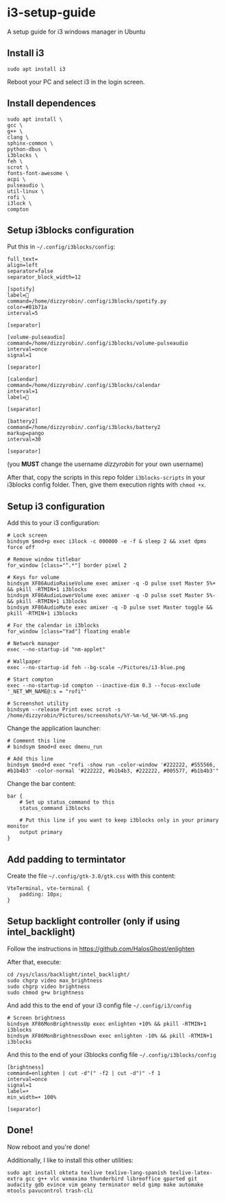 # i3-setup-guide
A setup guide for i3 windows manager in Ubuntu

## Install i3

```
sudo apt install i3
```

Reboot your PC and select i3 in the login screen.

## Install dependences

```
sudo apt install \
gcc \
g++ \
clang \
sphinx-common \
python-dbus \
i3blocks \
feh \
scrot \
fonts-font-awesome \
acpi \
pulseaudio \
util-linux \
rofi \
i3lock \
compton
```

## Setup i3blocks configuration

Put this in `~/.config/i3blocks/config`:

```
full_text= 
align=left
separator=false
separator_block_width=12

[spotify]
label=
command=/home/dizzyrobin/.config/i3blocks/spotify.py
color=#81b71a
interval=5

[separator]

[volume-pulseaudio]
command=/home/dizzyrobin/.config/i3blocks/volume-pulseaudio
interval=once
signal=1

[separator]

[calendar]
command=/home/dizzyrobin/.config/i3blocks/calendar
interval=1
label=

[separator]

[battery2]
command=/home/dizzyrobin/.config/i3blocks/battery2
markup=pango
interval=30

[separator]
```

(you **MUST** change the username *dizzyrobin* for your own username)

After that, copy the scripts in this repo folder `i3blocks-scripts` in your i3blocks config folder. Then, give them execution rights with `chmod +x`.

## Setup i3 configuration

Add this to your i3 configuration:

```
# Lock screen
bindsym $mod+p exec i3lock -c 000000 -e -f & sleep 2 && xset dpms force off

# Remove window titlebar
for_window [class="^.*"] border pixel 2

# Keys for volume
bindsym XF86AudioRaiseVolume exec amixer -q -D pulse sset Master 5%+ && pkill -RTMIN+1 i3blocks
bindsym XF86AudioLowerVolume exec amixer -q -D pulse sset Master 5%- && pkill -RTMIN+1 i3blocks
bindsym XF86AudioMute exec amixer -q -D pulse sset Master toggle && pkill -RTMIN+1 i3blocks

# For the calendar in i3blocks
for_window [class="Yad"] floating enable

# Network manager
exec --no-startup-id "nm-applet"

# Wallpaper
exec --no-startup-id feh --bg-scale ~/Pictures/i3-blue.png

# Start compton
exec --no-startup-id compton --inactive-dim 0.3 --focus-exclude '_NET_WM_NAME@:s = "rofi"'

# Screenshot utility
bindsym --release Print exec scrot -s /home/dizzyrobin/Pictures/screenshots/%Y-%m-%d_%H-%M-%S.png

```

Change the application launcher:

```
# Comment this line
# bindsym $mod+d exec dmenu_run

# Add this line
bindsym $mod+d exec "rofi -show run -color-window '#222222, #555566, #b1b4b3' -color-normal '#222222, #b1b4b3, #222222, #005577, #b1b4b3'"
```

Change the bar content:

```
bar {
    # Set up status_command to this
    status_command i3blocks
    
    # Put this line if you want to keep i3blocks only in your primary monitor
    output primary
}
```

## Add padding to termintator

Create the file `~/.config/gtk-3.0/gtk.css` with this content:
```
VteTerminal, vte-terminal {
    padding: 10px;
}
```

## Setup backlight controller (only if using intel_backlight)

Follow the instructions in https://github.com/HalosGhost/enlighten

After that, execute:

```
cd /sys/class/backlight/intel_backlight/
sudo chgrp video max_brightness
sudo chgrp video brightness
sudo chmod g+w brightness
```

And add this to the end of your i3 config file `~/.config/i3/config`

```
# Screen brightness
bindsym XF86MonBrightnessUp exec enlighten +10% && pkill -RTMIN+1 i3blocks
bindsym XF86MonBrightnessDown exec enlighten -10% && pkill -RTMIN+1 i3blocks
```

And this to the end of your i3blocks config file `~/.config/i3blocks/config`

```
[brightness]
command=enlighten | cut -d"(" -f2 | cut -d")" -f 1
interval=once
signal=1
label=☀️
min_width=☀️ 100%

[separator]
```


## Done!

Now reboot and you're done!

Additionally, I like to install this other utilities:

```
sudo apt install okteta texlive texlive-lang-spanish texlive-latex-extra gcc g++ vlc wxmaxima thunderbird libreoffice gparted git audacity gdb evince vim geany terminator meld gimp make automake mtools pavucontrol trash-cli
```
